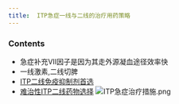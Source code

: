 ```yaml
---
title:  ITP急症一线与二线的治疗用药策略
--- 
```


### Contents
- 急症补充Ⅶ因子是因为其走外源凝血途径效率快
- 一线激素,二线切脾
- [ITP二线免疫抑制剂首选](/ITP二线免疫抑制剂首选)
- [难治性ITP二线药物选择](/难治性ITP二线药物选择)
![ITP急症治疗措施.png](/note-images/ITP急症治疗措施.png)
